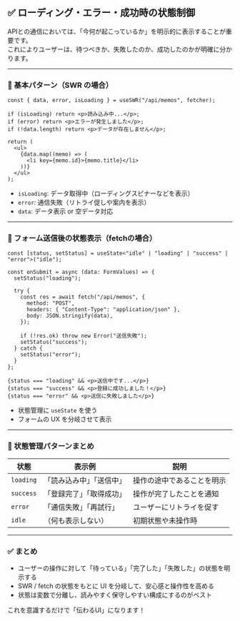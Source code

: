 ## ✅ ローディング・エラー・成功時の状態制御

APIとの通信においては、「今何が起こっているか」を明示的に表示することが重要です。  
これによりユーザーは、待つべきか、失敗したのか、成功したのかが明確に分かります。

---

### 🔸 基本パターン（SWR の場合）

```tsx
const { data, error, isLoading } = useSWR("/api/memos", fetcher);

if (isLoading) return <p>読み込み中...</p>;
if (error) return <p>エラーが発生しました</p>;
if (!data.length) return <p>データが存在しません</p>;

return (
  <ul>
    {data.map((memo) => (
      <li key={memo.id}>{memo.title}</li>
    ))}
  </ul>
);
```

- `isLoading`: データ取得中（ローディングスピナーなどを表示）
- `error`: 通信失敗（リトライ促しや案内を表示）
- `data`: データ表示 or 空データ対応

---

### 🔸 フォーム送信後の状態表示（fetchの場合）

```tsx
const [status, setStatus] = useState<"idle" | "loading" | "success" | "error">("idle");

const onSubmit = async (data: FormValues) => {
  setStatus("loading");

  try {
    const res = await fetch("/api/memos", {
      method: "POST",
      headers: { "Content-Type": "application/json" },
      body: JSON.stringify(data),
    });

    if (!res.ok) throw new Error("送信失敗");
    setStatus("success");
  } catch {
    setStatus("error");
  }
};
```

```tsx
{status === "loading" && <p>送信中です...</p>}
{status === "success" && <p>登録に成功しました！</p>}
{status === "error" && <p>送信に失敗しました</p>}
```

- 状態管理に `useState` を使う
- フォームの UX を分岐させて表示

---

### 🔸 状態管理パターンまとめ

| 状態 | 表示例 | 説明 |
|------|--------|------|
| `loading` | 「読み込み中」「送信中」 | 操作の途中であることを明示 |
| `success` | 「登録完了」「取得成功」 | 操作が完了したことを通知 |
| `error` | 「通信失敗」「再試行」 | ユーザーにリトライを促す |
| `idle` | （何も表示しない） | 初期状態や未操作時 |

---

### ✅ まとめ

- ユーザーの操作に対して「待っている」「完了した」「失敗した」の状態を明示する
- SWR / fetch の状態をもとに UI を分岐して、安心感と操作性を高める
- 状態は変数で分離し、読みやすく保守しやすい構成にするのがベスト

これを意識するだけで「伝わるUI」になります！